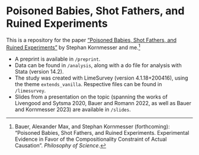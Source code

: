 # Poisoned Babies, Shot Fathers, and Ruined Experiments

This is a repository for the paper [“Poisoned Babies, Shot Fathers, and Ruined Experiments”](https://www.cambridge.org/core/journals/philosophy-of-science/article/poisoned-babies-shot-fathers-and-ruined-experiments/4D0C683AF6A00F0BA2B2A0923256166F/) by Stephan Kornmesser and me.[^1]

- A preprint is available in `/preprint`.
- Data can be found in `/analysis`, along with a do file for analysis with Stata (version 14.2).
- The study was created with LimeSurvey (version 4.1.18+200416), using the theme `extends_vanilla`. Respective files can be found in `/limesurvey`.
- Slides from a presentation on the topic (spanning the works of Livengood and Sytsma 2020, Bauer and Romann 2022, as well as Bauer and Kornmesser 2023) are available in `/slides`.

[^1]: Bauer, Alexander Max, and Stephan Kornmesser (forthcoming): “Poisoned Babies, Shot Fathers, and Ruined Experiments. Experimental Evidence in Favor of the Compositionality Constraint of Actual Causation”. _Philosophy of Science_.
